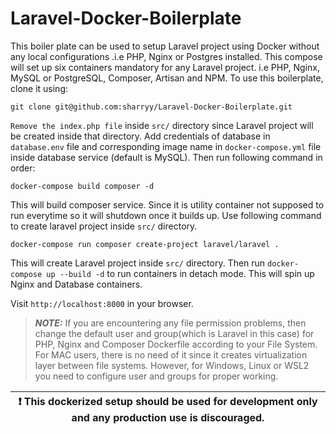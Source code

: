 # Laravel-Docker-Boilerplate

This boiler plate can be used to setup Laravel project using Docker without any local configurations .i.e PHP, Nginx or Postgres installed. This compose will set up
six containers mandatory for any Laravel project. i.e PHP, Nginx, MySQL or PostgreSQL, Composer, Artisan and NPM. To use this boilerplate, clone it using:

    git clone git@github.com:sharryy/Laravel-Docker-Boilerplate.git
    
`Remove the index.php file` inside `src/` directory since Laravel project will be created inside that directory. Add credentials of database in `database.env` file and 
corresponding image name in `docker-compose.yml` file inside database service (default is MySQL). Then run following command in order:

    docker-compose build composer -d
    
This will build composer service. Since it is utility container not supposed to run everytime so it will shutdown once it builds up. Use following command to create 
laravel  project inside `src/` directory.

    docker-compose run composer create-project laravel/laravel .

This will create Laravel project inside `src/` directory. Then run `docker-compose up --build -d` to run containers in detach mode. This will spin up Nginx and Database
containers.

Visit `http://localhost:8000` in your browser.

> **_NOTE:_** If you are encountering any file permission problems, then change the default user and group(which is Laravel in this case) for PHP, Nginx and Composer Dockerfile according to your File System. For MAC 
users, there is no need of it since it creates virtualization layer between file systems. However, for Windows, Linux or WSL2 you need to configure user and groups for
proper working.

| :exclamation:  This dockerized setup should be used for development only and any production use is discouraged. |
|-----------------------------------------|
